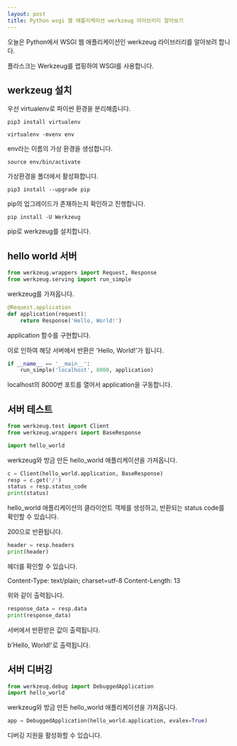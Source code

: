 ```yaml
---
layout: post
title: Python wsgi 웹 애플리케이션 werkzeug 라이브러리 알아보기
---
```


오늘은 Python에서 WSGI 웹 애플리케이션인 werkzeug 라이브러리를 알아보려 합니다.

플라스크는 Werkzeug를 랩핑하여 WSGI를 사용합니다.

## werkzeug 설치

우선 virtualenv로 파이썬 환경을 분리해줍니다.

```
pip3 install virtualenv
```

```
virtualenv -mvenv env
```

env라는 이름의 가상 환경을 생성합니다.

```
source env/bin/activate
```

가상환경을 폴더에서 활성화합니다.

```
pip3 install --upgrade pip
```

pip의 업그레이드가 존재하는지 확인하고 진행합니다.

```
pip install -U Werkzeug
```

pip로 werkzeug를 설치합니다.

## hello world 서버

```python
from werkzeug.wrappers import Request, Response
from werkzeug.serving import run_simple
```

werkzeug를 가져옵니다.

```python
@Request.application
def application(request):
    return Response('Hello, World!')
```

application 함수를 구현합니다.

이로 인하여 해당 서버에서 반환은 'Hello, World!'가 됩니다.

```python
if __name__ == '__main__':
    run_simple('localhost', 8000, application)
```

localhost의 8000번 포트를 열어서 application을 구동합니다.

## 서버 테스트

```python
from werkzeug.test import Client
from werkzeug.wrappers import BaseResponse

import hello_world
```

werkzeug와 방금 만든 hello_world 애플리케이션을 가져옵니다.

```python
c = Client(hello_world.application, BaseResponse)
resp = c.get('/')
status = resp.status_code
print(status)
```

hello_world 애플리케이션의 클라이언트 객체를 생성하고, 반환되는 status code를 확인할 수 있습니다.

200으로 반환됩니다.

```python
header = resp.headers
print(header)
```

헤더를 확인할 수 있습니다.

Content-Type: text/plain; charset=utf-8
Content-Length: 13

위와 같이 출력됩니다.

```python
response_data = resp.data
print(response_data)
```

서버에서 반환받은 값이 출력됩니다.

b'Hello, World!'로 출력됩니다.

## 서버 디버깅

```python
from werkzeug.debug import DebuggedApplication
import hello_world
```

werkzeug와 방금 만든 hello_world 애플리케이션을 가져옵니다.

```python
app = DebuggedApplication(hello_world.application, evalex=True)
```

디버깅 지원을 활성화할 수 있습니다.
